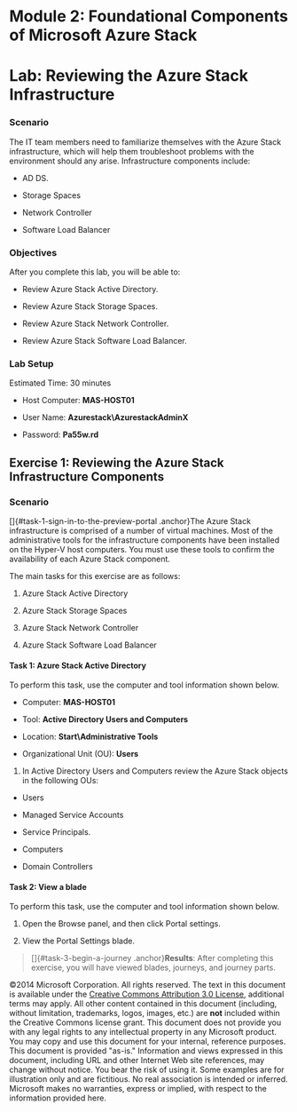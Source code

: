 Module 2: Foundational Components of Microsoft Azure Stack
==========================================================

Lab: Reviewing the Azure Stack Infrastructure
=============================================

### Scenario

The IT team members need to familiarize themselves with the Azure Stack
infrastructure, which will help them troubleshoot problems with the
environment should any arise. Infrastructure components include:

-   AD DS.

-   Storage Spaces

-   Network Controller

-   Software Load Balancer

### Objectives

After you complete this lab, you will be able to:

-   Review Azure Stack Active Directory.

-   Review Azure Stack Storage Spaces.

-   Review Azure Stack Network Controller.

-   Review Azure Stack Software Load Balancer.

### Lab Setup

Estimated Time: 30 minutes

-   Host Computer: **MAS-HOST01**

-   User Name: **Azurestack\\AzurestackAdminX**

-   Password: **Pa55w.rd**

Exercise 1: Reviewing the Azure Stack Infrastructure Components
---------------------------------------------------------------

### Scenario

[]{#task-1-sign-in-to-the-preview-portal .anchor}The Azure Stack
infrastructure is comprised of a number of virtual machines. Most of the
administrative tools for the infrastructure components have been
installed on the Hyper-V host computers. You must use these tools to
confirm the availability of each Azure Stack component.

The main tasks for this exercise are as follows:

1.  Azure Stack Active Directory

2.  Azure Stack Storage Spaces

3.  Azure Stack Network Controller

4.  Azure Stack Software Load Balancer

#### Task 1: Azure Stack Active Directory

To perform this task, use the computer and tool information shown below.

-   Computer: **MAS-HOST01**

-   Tool: **Active Directory Users and Computers**

-   Location: **Start\\Administrative Tools**

-   Organizational Unit (OU): **Users**

1.  In Active Directory Users and Computers review the Azure Stack
    objects in the following OUs:

-   Users

-   Managed Service Accounts

-   Service Principals.

-   Computers

-   Domain Controllers

#### Task 2: View a blade

To perform this task, use the computer and tool information shown below.

1.  Open the Browse panel, and then click Portal settings.

2.  View the Portal Settings blade.

> []{#task-3-begin-a-journey .anchor}**Results**: After completing this
> exercise, you will have viewed blades, journeys, and journey parts.

©2014 Microsoft Corporation. All rights reserved. The text in this
document is available under the [Creative Commons Attribution 3.0
License](https://creativecommons.org/licenses/by/3.0/legalcode),
additional terms may apply. All other content contained in this document
(including, without limitation, trademarks, logos, images, etc.) are
**not** included within the Creative Commons license grant. This
document does not provide you with any legal rights to any intellectual
property in any Microsoft product. You may copy and use this document
for your internal, reference purposes.\
This document is provided "as-is." Information and views expressed in
this document, including URL and other Internet Web site references, may
change without notice. You bear the risk of using it. Some examples are
for illustration only and are fictitious. No real association is
intended or inferred. Microsoft makes no warranties, express or implied,
with respect to the information provided here.
